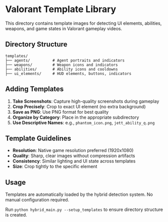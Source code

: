 # Valorant Template Library

This directory contains template images for detecting UI elements, abilities, weapons, and game states in Valorant gameplay videos.

## Directory Structure

```
templates/
├── agents/          # Agent portraits and indicators
├── weapons/         # Weapon icons and indicators  
├── abilities/       # Ability icons and cooldowns
├── ui_elements/     # HUD elements, buttons, indicators
```

## Adding Templates

1. **Take Screenshots**: Capture high-quality screenshots during gameplay
2. **Crop Precisely**: Crop to exact UI element (no extra background)
3. **Save as PNG**: Use PNG format for best quality
4. **Organize by Category**: Place in the appropriate subdirectory
5. **Use Descriptive Names**: e.g., `phantom_icon.png`, `jett_ability_q.png`

## Template Guidelines

- **Resolution**: Native game resolution preferred (1920x1080)
- **Quality**: Sharp, clear images without compression artifacts
- **Consistency**: Similar lighting and UI state across templates
- **Size**: Crop tightly to the specific element

## Usage

Templates are automatically loaded by the hybrid detection system. No manual configuration required.

Run `python hybrid_main.py --setup_templates` to ensure directory structure is created.
